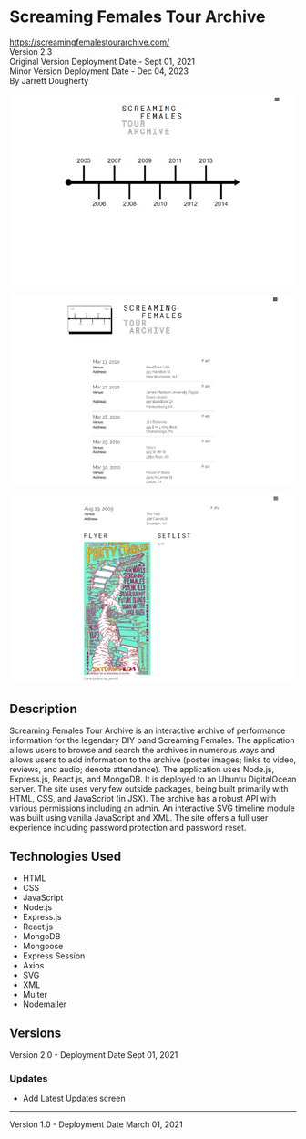 # Screaming Females Tour Archive
<https://screamingfemalestourarchive.com/>\
Version 2.3 \
Original Version Deployment Date - Sept 01, 2021\
Minor Version Deployment Date - Dec 04, 2023\
By Jarrett Dougherty

<kbd><img src="md_images/sf-tour-archive-home.png" alt="SF Tour Archive Homepage" width="500"/></kbd>

<kbd><img src="md_images/sf-tour-archive-timeline.png" alt="SF Tour Archive Timeline" width="500"/></kbd>

<kbd><img src="md_images/sf-tour-archive-show.png" alt="SF Tour Archive Show Page" width="500"/></kbd>

## Description
Screaming Females Tour Archive is an interactive archive of performance information for the legendary DIY band Screaming Females. The application allows users to browse and search the archives in numerous ways and allows users to add information to the archive (poster images; links to video, reviews, and audio; denote attendance). The application uses Node.js, Express.js, React.js, and MongoDB. It is deployed to an Ubuntu DigitalOcean server. The site uses very few outside packages, being built primarily with HTML, CSS, and JavaScript (in JSX). The archive has a robust API with various permissions including an admin. An interactive SVG timeline module was built using vanilla JavaScript and XML. The site offers a full user experience including password protection and password reset.

## Technologies Used
* HTML
* CSS
* JavaScript
* Node.js
* Express.js
* React.js
* MongoDB
* Mongoose
* Express Session
* Axios
* SVG
* XML
* Multer
* Nodemailer

## Versions
Version 2.0 - Deployment Date Sept 01, 2021
### Updates
* Add Latest Updates screen
----------
Version 1.0 - Deployment Date March 01, 2021